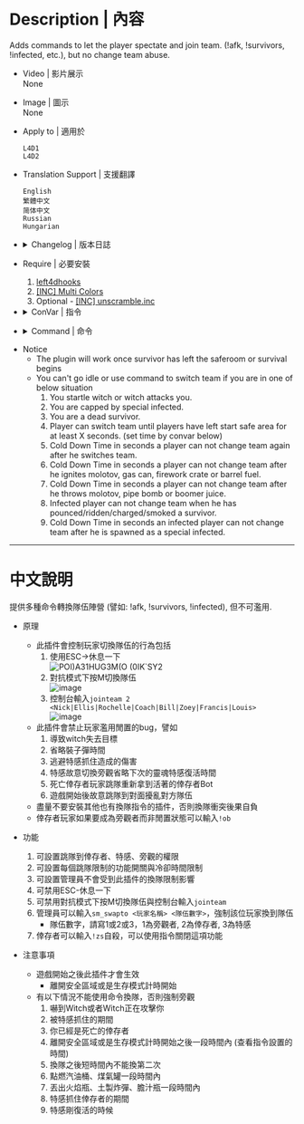 # Description | 內容
Adds commands to let the player spectate and join team. (!afk, !survivors, !infected, etc.), but no change team abuse.

* Video | 影片展示
<br>None

* Image | 圖示
<br>None

* Apply to | 適用於
	```
	L4D1
	L4D2
	```

* Translation Support | 支援翻譯
	```
	English
	繁體中文
	简体中文
	Russian
	Hungarian
	```

* <details><summary>Changelog | 版本日誌</summary>

	* v4.4
		* [AlliedModder Post](https://forums.alliedmods.net/showpost.php?p=2719702&postcount=32)
		* Remake Code
		* Add translation support.
		* Update L4D2 "The Last Stand" gamedata, credit to [Lux](https://forums.alliedmods.net/showthread.php?p=2714236)
		* Add more convar and limit to prevent players from changing team abuse.
		* Add more commands
		* No change team abuse
		* Player can go idle even if alone in server
		* Allow alive survivor player suicides by using '!zs'
		* Adm Command ```sm_swapto <player> <team>```, Adm forces player to swap team
		* Compatible with [r2comp_unscramble](https://forums.alliedmods.net/showthread.php?t=327711)
		* Remove gamedata

	* v1.2
		* [Original Plugin By MasterMe](https://forums.alliedmods.net/showthread.php?p=1130434)
</details>

* Require | 必要安裝
	1. [left4dhooks](https://forums.alliedmods.net/showthread.php?t=321696)
	2. [[INC] Multi Colors](https://github.com/fbef0102/L4D1_2-Plugins/releases/tag/Multi-Colors)
	3. Optional - [[INC] unscramble.inc](https://github.com/raziEiL/r2comp-standalone/blob/master/sourcemod/scripting/include/unscramble.inc)

* <details><summary>ConVar | 指令</summary>

	* cfg/sourcemod/l4d_afk_commands.cfg
		```php
		// Cold Down Time in seconds a player can not change team again after he switches team. (0=off)
		l4d_afk_commands_changeteam_cooltime_block "10.0"

		// If 1, Dead Survivor player can not switch team.
		l4d_afk_commands_deadplayer_block "1"

		// Player can switch team until players have left start safe area for at least x seconds (0=off).
		l4d_afk_commands_during_game_seconds_block "0"

		// Cold Down Time in seconds a player can not change team after he ignites molotov, gas can, firework crate or barrel fuel. (0=off).
		l4d_afk_commands_igniteprop_cooltime_block "15.0"

		// Players with these flags have immune to all 'block' limit (Empty = Everyone, -1: Nobody)
		l4d_afk_commands_immue_block_flag "-1"

		// Players with these flags have access to use command to infected team. (Empty = Everyone, -1: Nobody)
		l4d_afk_commands_infected_access_flag ""

		// If 1, Player can not change team when he is capped by special infected.
		l4d_afk_commands_infected_attack_block "1"

		// If 1, Infected player can not change team when he has pounced/ridden/charged/smoked a survivor.
		l4d_afk_commands_infected_cap_block "1"

		// Cold Down Time in seconds an infected player can not change team after he is spawned as a special infected. (0=off).
		l4d_afk_commands_infected_spawn_cooltime_block "10.0"

		// If 1, Block player from using 'jointeam' command in console. (This also blocks player from switching team by choosing team menu)
		l4d_afk_commands_pressM_block "1"

		// Players with these flags have access to use command to spectator team. (Empty = Everyone, -1: Nobody)
		l4d_afk_commands_spec_access_flag ""

		// If 1, Allow alive survivor player suicides by using '!zs'.
		l4d_afk_commands_suicide_allow "1"

		// Players with these flags have access to use command to survivor team. (Empty = Everyone, -1: Nobody)
		l4d_afk_commands_survivor_access_flag ""

		// If 1, Block player from using 'go_away_from_keyboard' command in console. (This also blocks player from going idle with 'esc->take a break')
		l4d_afk_commands_takeabreak_block "1"

		// If 1, Block player from using 'sb_takecontrol' command in console.
		l4d_afk_commands_takecontrol_block "1"

		// Cold Down Time in seconds a player can not change team after he throws molotov, pipe bomb or boomer juice. (0=off).
		l4d_afk_commands_throwable_cooltime_block "10.0"

		// If 1, Player can not change team when he startle witch or being attacked by witch.
		l4d_afk_commands_witch_attack_block "1"

		// Players with these flags have access to use command to be an observer. (Empty = Everyone, -1: Nobody)
		l4d_afk_commands_observer_access_flag "z"
		```
</details>

* <details><summary>Command | 命令</summary>
	
	* **Change team to Spectate**
		```php
		sm_afk
		sm_s
		sm_away
		sm_idle
		sm_spectate
		sm_spec
		sm_spectators
		sm_joinspectators
		sm_joinspectator
		sm_jointeam1
		sm_js
		```

	* **Change team to Survivor**
		```php
		sm_join
		sm_bot
		sm_jointeam
		sm_survivors
		sm_survivor
		sm_sur
		sm_joinsurvivors
		sm_joinsurvivor
		sm_jointeam2
		sm_jg
		sm_takebot
		sm_takeover
		```

	* **Change team to Infected**
		```php
		sm_infected
		sm_inf
		sm_joininfected
		sm_joininfecteds
		sm_jointeam3
		sm_zombie
		```

	* **Switch team to fully an observer**
		```php
		sm_observer
		sm_ob
		sm_observe
		```

	* **Survivor Player Suicides**
		```php
		sm_zs
		```

	* **Adm force player to change team (Adm Required: ADMFLAG_BAN)**
		* teamnum is 1,2,3. 1=Spectator, 2=Survivor, 3=Infected
			```php
			sm_swapto <player1> [player2] ... [playerN] <teamnum> - swap all listed players to <teamnum> (1,2, or 3)
			```
</details>

* Notice
	* The plugin will work once survivor has left the saferoom or survival begins
	* You can't go idle or use command to switch team if you are in one of below situation
		1. You startle witch or witch attacks you.
		2. You are capped by special infected.
		3. You are a dead survivor.
		4. Player can switch team until players have left start safe area for at least X seconds. (set time by convar below)
		5. Cold Down Time in seconds a player can not change team again after he switches team.
		6. Cold Down Time in seconds a player can not change team after he ignites molotov, gas can, firework crate or barrel fuel.
		7. Cold Down Time in seconds a player can not change team after he throws molotov, pipe bomb or boomer juice.
		8. Infected player can not change team when he has pounced/ridden/charged/smoked a survivor.
		9. Cold Down Time in seconds an infected player can not change team after he is spawned as a special infected.


- - - -
# 中文說明
提供多種命令轉換隊伍陣營 (譬如: !afk, !survivors, !infected), 但不可濫用.

* 原理
	* 此插件會控制玩家切換隊伍的行為包括
		1. 使用ESC->休息一下
		<br/>![POI)A31HUG3M(O (0IK`SY2](https://user-images.githubusercontent.com/12229810/209460474-e795534e-335c-4cff-83e7-3a737ec0d47e.png)
		2. 對抗模式下按M切換隊伍
		<br/>![image](https://user-images.githubusercontent.com/12229810/209460497-af899ea0-d670-4de8-9da9-e242eeae30e2.png)
		3. 控制台輸入```jointeam 2 <Nick|Ellis|Rochelle|Coach|Bill|Zoey|Francis|Louis>```
		<br/>![image](https://user-images.githubusercontent.com/12229810/209460517-547fe0c9-eb9b-456c-8fc7-f72f2d70f59c.png)
	* 此插件會禁止玩家濫用閒置的bug，譬如
		1. 導致witch失去目標
		2. 省略裝子彈時間
		3. 逃避特感抓住造成的傷害
		4. 特感故意切換旁觀省略下次的靈魂特感復活時間
		5. 死亡倖存者玩家跳隊重新拿到活著的倖存者Bot
		6. 遊戲開始後故意跳隊到對面擾亂對方隊伍
	* 盡量不要安裝其他也有換隊指令的插件，否則換隊衝突後果自負
	* 倖存者玩家如果要成為旁觀者而非閒置狀態可以輸入```!ob```

* 功能
	1. 可設置跳隊到倖存者、特感、旁觀的權限
	2. 可設置每個跳隊限制的功能開關與冷卻時間限制
	3. 可設置管理員不會受到此插件的換隊限制影響
	4. 可禁用ESC-休息一下
	5. 可禁用對抗模式下按M切換隊伍與控制台輸入```jointeam```
	6. 管理員可以輸入```sm_swapto <玩家名稱> <隊伍數字>```，強制該位玩家換到隊伍
		* 隊伍數字，請寫1或2或3，1為旁觀者, 2為倖存者, 3為特感
	7. 倖存者可以輸入```!zs```自殺，可以使用指令關閉這項功能

* 注意事項
	* 遊戲開始之後此插件才會生效
		* 離開安全區域或是生存模式計時開始
	* 有以下情況不能使用命令換隊，否則強制旁觀
		1. 嚇到Witch或者Witch正在攻擊你
		2. 被特感抓住的期間
		3. 你已經是死亡的倖存者
		4. 離開安全區域或是生存模式計時開始之後一段時間內 (查看指令設置的時間)
		5. 換隊之後短時間內不能換第二次
		6. 點燃汽油桶、煤氣罐一段時間內
		7. 丟出火焰瓶、土製炸彈、膽汁瓶一段時間內
		8. 特感抓住倖存者的期間
		9. 特感剛復活的時候

